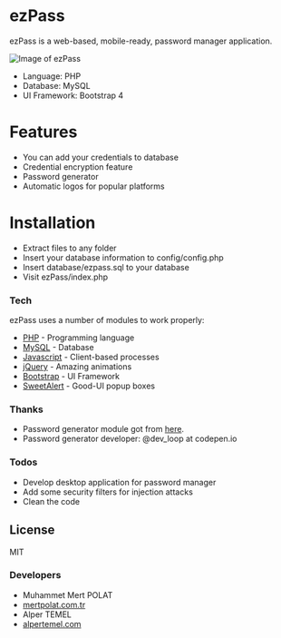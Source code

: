 # ezPass

ezPass is a web-based, mobile-ready, password manager application.

![Image of ezPass](https://i.hizliresim.com/Pk0qUP.png)

  - Language: PHP
  - Database: MySQL
  - UI Framework: Bootstrap 4

# Features

  - You can add your credentials to database
  - Credential encryption feature
  - Password generator
  - Automatic logos for popular platforms

# Installation

- Extract files to any folder
- Insert your database information to config/config.php
- Insert database/ezpass.sql to your database
- Visit ezPass/index.php

### Tech

ezPass uses a number of modules to work properly:

* [PHP] - Programming language
* [MySQL] - Database
* [Javascript] - Client-based processes
* [jQuery] - Amazing animations
* [Bootstrap] - UI Framework
* [SweetAlert] - Good-UI popup boxes

### Thanks

- Password generator module got from [here].
- Password generator developer: @dev_loop at codepen.io

### Todos

 - Develop desktop application for password manager
 - Add some security filters for injection attacks
 - Clean the code

License
----

MIT

### Developers

- Muhammet Mert POLAT
- [mertpolat.com.tr]
- Alper TEMEL
- [alpertemel.com]

[//]: # (These are reference links used in the body of this note and get stripped out when the markdown processor does its job. There is no need to format nicely because it shouldn't be seen. Thanks SO - http://stackoverflow.com/questions/4823468/store-comments-in-markdown-syntax)

   [PHP]: <http://php.net>
   [MySQL]: <https://www.mysql.com>
   [Javascript]: <https://www.javascript.com/>
   [Bootstrap]: <https://getbootstrap.com/>
   [SweetAlert]: <https://sweetalert2.github.io/>
   [jQuery]: <https://jquery.com/>
   [mertpolat.com.tr]: <https://mertpolat.com.tr>
   [alpertemel.com]: <http://alpertemel.com>
   [here]: <http://codepen.io/dev_loop/pen/vYYxvbz>
